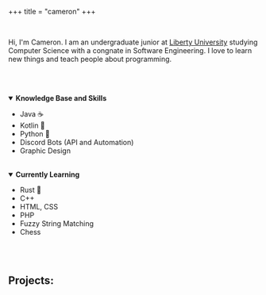 +++
title = "cameron"
+++

<br>

Hi, I'm Cameron. I am an undergraduate junior at [Liberty University](https://www.liberty.edu) studying Computer Science with a congnate in Software Engineering. I love to learn new things and teach people about programming.

<br><br>
<details open>
    <summary>
        <b>
            Knowledge Base and Skills
        </b>
    </summary>

- Java ☕
- Kotlin 💜
- Python 🐍
- Discord Bots (API and Automation)
- Graphic Design
</details>

<br>
<details open>
    <summary>
        <b>
            Currently Learning
        </b>
    </summary>

- Rust 🦀
- C++
- HTML, CSS
- PHP
- Fuzzy String Matching
- Chess

</details>
<br><br>

## Projects:
<br>
<div id="github-data" class="github-data"></div>
<script src="github.js"></script>